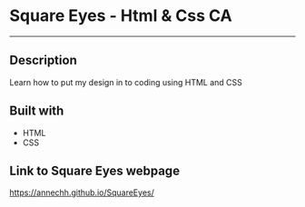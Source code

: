 # Square Eyes - Html & Css CA 
---

Description
---
Learn how to put my design in to coding using HTML and CSS

Built with
---
- HTML
- CSS


Link to Square Eyes webpage
---
https://annechh.github.io/SquareEyes/
